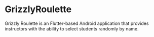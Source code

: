 # GrizzlyRoulette
Grizzly Roulette is an Flutter-based Android application that provides instructors with the ability to select students randomly by name. 
